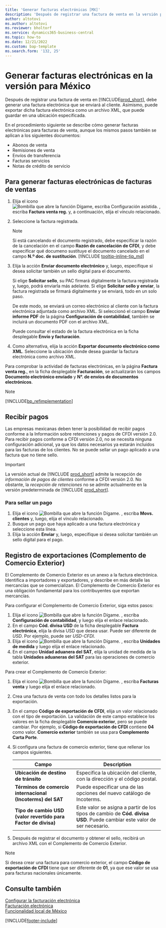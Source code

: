 ```yaml
---
title: 'Generar facturas electrónicas [MX]'
description: 'Después de registrar una factura de venta en la versión para México, debe generar una factura electrónica que se enviará al cliente.'
author: altotovi
ms.author: altotovi
ms.reviewer: bholtorf
ms.service: dynamics365-business-central
ms.topic: how-to
ms.date: 12/21/2022
ms.custom: bap-template
ms.search.form: '132, 25'
---
```

# <a name="generate-electronic-invoices-in-the-mexican-version"></a>Generar facturas electrónicas en la versión para México

Después de registrar una factura de venta en [!INCLUDE[prod_short](../../includes/prod_short.md)], debe generar una factura electrónica que se enviará al cliente. Asimismo, puede exportar dicha factura electrónica como un archivo XML, que puede guardar en una ubicación especificada.  

En el procedimiento siguiente se describe cómo generar facturas electrónicas para facturas de venta, aunque los mismos pasos también se aplican a los siguientes documentos:

* Abonos de venta  
* Remisiones de venta  
* Envíos de transferencia  
* Facturas servicios  
* Notas de crédito de servicio  

## <a name="to-generate-electronic-invoices-for-sales-invoices"></a>Para generar facturas electrónicas de facturas de ventas

1. Elija el icono ![Bombilla que abre la función Dígame, escriba Configuración asistida.](../../media/ui-search/search_small.png "Dígame qué desea hacer") , escriba **Factura venta reg.** y, a continuación, elija el vínculo relacionado.  
2. Seleccione la factura registrada.  

    > [!NOTE]
    > Si está cancelando el documento registrado, debe especificar la razón de la cancelación en el campo **Razón de cancelación de CFDI**, y debe especificar qué documeno sustituye el documento cancelado en el campo **N.º doc. de sustitución**. [!INCLUDE [tooltip-inline-tip_md](../../includes/tooltip-inline-tip_md.md)]
3. Elija la acción **Enviar documento electrónico** y, luego, especifique si desea solicitar también un sello digital para el documento.  

    Si elige **Solicitar sello**, su PAC firmará digitalmente la factura registrada y, luego, podrá enviarla más adelante. Si elige **Solicitar sello y enviar**, la factura registrada se firmará digitalmente y se enviará, todo en un solo paso.

    De este modo, se enviará un correo electrónico al cliente con la factura electrónica adjuntada como archivo XML. Si seleccionó el campo **Enviar informe PDF** de la página **Configuración de contabilidad**, también se incluirá un documento PDF con el archivo XML.  

    Puede consultar el estado de la factura electrónica en la ficha desplegable **Envío y facturación**.
4. Como alternativa, elija la acción **Exportar documento electrónico como XML**. Seleccione la ubicación donde desea guardar la factura electrónica como archivo XML.  

Para comprobar la actividad de facturas electrónicas, en la página **Factura venta reg.**, en la ficha desplegable **Facturación**, se actualizarán los campos **Documento electrónico enviado** y **N°. de envíos de documentos electrónicos**.  

> [!NOTE]  
> [!INCLUDE[bp_refimplementation](../../includes/bp_refimplementation.md)]  

## <a name="receive-payments"></a>Recibir pagos

Las empresas mexicanas deben tener la posibilidad de recibir pagos conforme a la Información sobre retenciones y pagos de CFDI versión 2.0. Para recibir pagos conforme a CFDI versión 2.0, no se necesita ninguna configuración adicional, ya que los datos necesarios ya estarán incluidos para las facturas de los clientes. No se puede sellar un pago aplicado a una factura que no tiene sello.

> [!IMPORTANT]  
> La versión actual de [!INCLUDE [prod_short](../../includes/prod_short.md)] admite la recepción de *información de pagos de clientes* conforme a CFDI versión 2.0. No obstante, la *recepción de retenciones* no se admite actualmente en la versión predeterminada de [!INCLUDE [prod_short](../../includes/prod_short.md)].  

### <a name="to-stamp-the-payment"></a>Para sellar un pago

1. Elija el icono ![Bombilla que abre la función Dígame.](../../media/ui-search/search_small.png "Dígame qué desea hacer") , escriba **Movs. clientes** y, luego, elija el vínculo relacionado.  
2. Busque un pago que haya aplicado a una factura electrónica y seleccione esta línea.
3. Elija la acción **Enviar** y, luego, especifique si desea solicitar también un sello digital para el pago.

## <a name="registering-export-comercio-exterior-complement"></a>Registro de exportaciones (Complemento de Comercio Exterior)

El Complemento de Comercio Exterior es un anexo a la factura electrónica. Identifica a importadores y exportadores, y describe en más detalle las mercancías que se comercializan. El Complemento de Comercio Exterior es una obligación fundamental para los contribuyentes que exportan mercancías.

Para configurar el Complemento de Comercio Exterior, siga estos pasos:  

1. Elija el icono ![Bombilla que abre la función Dígame.](../../media/ui-search/search_small.png "Dígame qué desea hacer") , escriba **Configuración de contabilidad**, y luego elija el enlace relacionado.  
2. En el campo **Cód. divisa USD** de la ficha desplegable **Factura electrónica**, elija la divisa USD que desea usar. Puede ser diferente de *USD*. Por ejemplo, puede ser *USD-CFDI*.  
3. Elija el icono ![Bombilla que abre la función Dígame.](../../media/ui-search/search_small.png "Dígame qué desea hacer") , escriba **Unidades de medida** y luego elija el enlace relacionado.
4. En el campo **Unidad aduanera del SAT**, elija la unidad de medida de la tabla **Unidades aduaneras del SAT** para las operaciones de comercio exterior.

Para crear el Complemento de Comercio Exterior:

1. Elija el icono ![Bombilla que abre la función Dígame.](../../media/ui-search/search_small.png "Dígame qué desea hacer") , escriba **Facturas venta** y luego elija el enlace relacionado.
2. Crea una factura de venta con todo los detalles listos para la exportación.
3. En el campo **Código de exportación de CFDI**, elija un valor relacionado con el tipo de exportación. La validación de este campo establece los valores en la ficha desplegable **Comercio exterior**, pero se puede cambiar. Por ejemplo, si **Código de exportación de CFDI** contiene **04** como valor. **Comercio exterior** también se usa para **Complemento Carta Porte**.
4. Si configura una factura de comercio exterior, tiene que rellenar los campos siguientes.

    |Campo|Description|  
    |------------------------------------|---------------------------------------|
    |**Ubicación de destino de tránsito**|Especifica la ubicación del cliente, con la dirección y el código postal.|
    |**Términos de comercio internacional (Incoterms) del SAT**|Puede especificar una de las opciones del nuevo catálogo de Incoterms.|
    |**Tipo de cambio USD (valor revertido para Factor de divisa)**|Este valor se asigna a partir de los tipos de cambio de **Cód. divisa USD**. Puede cambiar este valor de ser necesario.|

5. Después de registrar el documento y obtener el sello, recibirá un archivo XML con el Complemento de Comercio Exterior.

> [!NOTE]  
> Si desea crear una factura para comercio exterior, el campo **Código de exportación de CFDI** tiene que ser diferente de **01**, ya que ese valor se usa para facturas nacionales únicamente.  

## <a name="see-also"></a>Consulte también

[Configurar la facturación electrónica](how-to-set-up-electronic-invoicing.md)  
[Facturación electrónica](electronic-invoicing.md)  
[Funcionalidad local de México](mexico-local-functionality.md)  


[!INCLUDE[footer-include](../../includes/footer-banner.md)]
